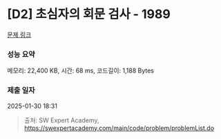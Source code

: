 # [D2] 초심자의 회문 검사 - 1989 

[문제 링크](https://swexpertacademy.com/main/code/problem/problemDetail.do?contestProbId=AV5PyTLqAf4DFAUq) 

### 성능 요약

메모리: 22,400 KB, 시간: 68 ms, 코드길이: 1,188 Bytes

### 제출 일자

2025-01-30 18:31



> 출처: SW Expert Academy, https://swexpertacademy.com/main/code/problem/problemList.do